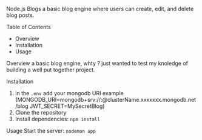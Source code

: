 Node.js Blogs
a basic blog engine where users can create, edit, and delete blog posts.

Table of Contents
- Overview
- Installation
- Usage

Overview
a basic blog engine, whty ? just wanted to test my knoledge of building a well put together project.

Installation
1. in the `.env` add your mongodb URI example (MONGODB_URI=mongodb+srv://<username>:<password>@clusterName.xxxxxxx.mongodb.net/blog
JWT_SECRET=MySecretBlog)
2. Clone the repository
3. Install dependencies: `npm install`

Usage
Start the server: `nodemon app`
